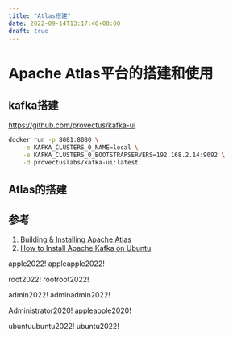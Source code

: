 ```yaml
---
title: "Atlas搭建"
date: 2022-09-14T13:17:40+08:00
draft: true
---
```


# Apache Atlas平台的搭建和使用

## kafka搭建
https://github.com/provectus/kafka-ui

```bash
docker run -p 8081:8080 \
	-e KAFKA_CLUSTERS_0_NAME=local \
	-e KAFKA_CLUSTERS_0_BOOTSTRAPSERVERS=192.168.2.14:9092 \
	-d provectuslabs/kafka-ui:latest 
```

## Atlas的搭建

## 参考
1. [Building & Installing Apache Atlas](https://atlas.apache.org/2.0.0/InstallationSteps.html)
2. [How to Install Apache Kafka on Ubuntu](https://tecadmin.net/how-to-install-apache-kafka-on-ubuntu-22-04/)


apple2022!
appleapple2022!

root2022!
rootroot2022!

admin2022!
adminadmin2022!

Administrator2020!
appleapple2020!

ubuntuubuntu2022!
ubuntu2022!
